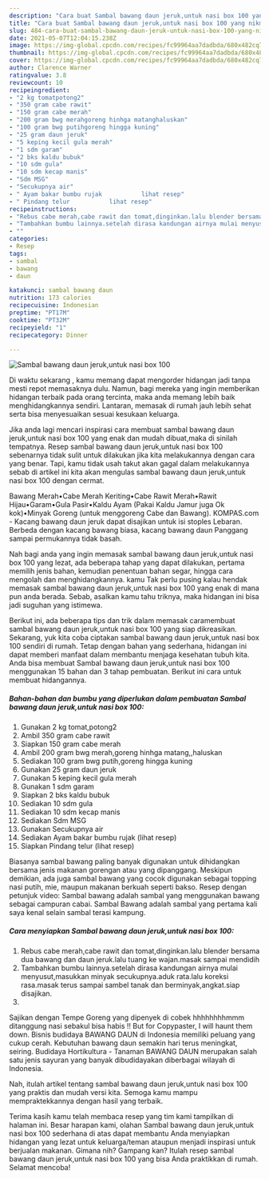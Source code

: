 ```yaml
---
description: "Cara buat Sambal bawang daun jeruk,untuk nasi box 100 yang nikmat dan Mudah Dibuat"
title: "Cara buat Sambal bawang daun jeruk,untuk nasi box 100 yang nikmat dan Mudah Dibuat"
slug: 484-cara-buat-sambal-bawang-daun-jeruk-untuk-nasi-box-100-yang-nikmat-dan-mudah-dibuat
date: 2021-05-07T12:04:15.238Z
image: https://img-global.cpcdn.com/recipes/fc99964aa7dadbda/680x482cq70/sambal-bawang-daun-jerukuntuk-nasi-box-100-foto-resep-utama.jpg
thumbnail: https://img-global.cpcdn.com/recipes/fc99964aa7dadbda/680x482cq70/sambal-bawang-daun-jerukuntuk-nasi-box-100-foto-resep-utama.jpg
cover: https://img-global.cpcdn.com/recipes/fc99964aa7dadbda/680x482cq70/sambal-bawang-daun-jerukuntuk-nasi-box-100-foto-resep-utama.jpg
author: Clarence Warner
ratingvalue: 3.8
reviewcount: 10
recipeingredient:
- "2 kg tomatpotong2"
- "350 gram cabe rawit"
- "150 gram cabe merah"
- "200 gram bwg merahgoreng hinhga matanghaluskan"
- "100 gram bwg putihgoreng hingga kuning"
- "25 gram daun jeruk"
- "5 keping kecil gula merah"
- "1 sdm garam"
- "2 bks kaldu bubuk"
- "10 sdm gula"
- "10 sdm kecap manis"
- "Sdm MSG"
- "Secukupnya air"
- " Ayam bakar bumbu rujak           lihat resep"
- " Pindang telur           lihat resep"
recipeinstructions:
- "Rebus cabe merah,cabe rawit dan tomat,dinginkan.lalu blender bersama dua bawang dan daun jeruk.lalu tuang ke wajan.masak sampai mendidih"
- "Tambahkan bumbu lainnya.setelah dirasa kandungan airnya mulai menyusut,masukkan minyak secukupnya.aduk rata.lalu koreksi rasa.masak terus sampai sambel tanak dan berminyak,angkat.siap disajikan."
- ""
categories:
- Resep
tags:
- sambal
- bawang
- daun

katakunci: sambal bawang daun 
nutrition: 173 calories
recipecuisine: Indonesian
preptime: "PT17M"
cooktime: "PT32M"
recipeyield: "1"
recipecategory: Dinner

---
```



![Sambal bawang daun jeruk,untuk nasi box 100](https://img-global.cpcdn.com/recipes/fc99964aa7dadbda/680x482cq70/sambal-bawang-daun-jerukuntuk-nasi-box-100-foto-resep-utama.jpg)

Di waktu  sekarang , kamu memang dapat mengorder hidangan jadi tanpa mesti repot memasaknya dulu. Namun, bagi mereka yang ingin memberikan hidangan terbaik pada orang tercinta, maka anda memang lebih baik menghidangkannya sendiri. Lantaran, memasak di rumah jauh lebih sehat serta bisa menyesuaikan sesuai kesukaan keluarga.

Jika anda lagi mencari inspirasi cara membuat sambal bawang daun jeruk,untuk nasi box 100 yang enak dan mudah dibuat,maka di sinilah tempatnya. Resep sambal bawang daun jeruk,untuk nasi box 100  sebenarnya tidak sulit untuk dilakukan jika kita melakukannya dengan cara yang benar. Tapi, kamu tidak usah takut akan gagal dalam melakukannya 
sebab di artikel ini kita akan mengulas sambal bawang daun jeruk,untuk nasi box 100 dengan cermat.  

Bawang Merah•Cabe Merah Keriting•Cabe Rawit Merah•Rawit Hijau•Garam•Gula Pasir•Kaldu Ayam (Pakai Kaldu Jamur juga Ok kok)•Minyak Goreng (untuk menggoreng Cabe dan Bawang). KOMPAS.com - Kacang bawang daun jeruk dapat disajikan untuk isi stoples Lebaran. Berbeda dengan kacang bawang biasa, kacang bawang daun Panggang sampai permukannya tidak basah.

Nah bagi anda yang ingin memasak sambal bawang daun jeruk,untuk nasi box 100 yang lezat, ada beberapa tahap yang dapat dilakukan, pertama memilih jenis bahan, kemudian penentuan bahan segar, hingga cara mengolah dan menghidangkannya. kamu Tak perlu pusing kalau hendak memasak sambal bawang daun jeruk,untuk nasi box 100 yang enak di mana pun anda berada. Sebab, asalkan kamu  tahu triknya, maka hidangan ini bisa jadi suguhan yang istimewa.

Berikut ini, ada beberapa tips dan trik dalam memasak caramembuat sambal bawang daun jeruk,untuk nasi box 100 yang siap dikreasikan. Sekarang, yuk kita coba ciptakan sambal bawang daun jeruk,untuk nasi box 100 sendiri di rumah. Tetap dengan bahan yang sederhana, hidangan ini dapat memberi manfaat dalam membantu menjaga kesehatan tubuh kita. Anda bisa membuat Sambal bawang daun jeruk,untuk nasi box 100 menggunakan 15 bahan dan 3 tahap pembuatan. Berikut ini cara untuk membuat hidangannya.

<!--inarticleads1-->

##### Bahan-bahan dan bumbu yang diperlukan dalam pembuatan Sambal bawang daun jeruk,untuk nasi box 100:

1. Gunakan 2 kg tomat,potong2
1. Ambil 350 gram cabe rawit
1. Siapkan 150 gram cabe merah
1. Ambil 200 gram bwg merah,goreng hinhga matang,,haluskan
1. Sediakan 100 gram bwg putih,goreng hingga kuning
1. Gunakan 25 gram daun jeruk
1. Gunakan 5 keping kecil gula merah
1. Gunakan 1 sdm garam
1. Siapkan 2 bks kaldu bubuk
1. Sediakan 10 sdm gula
1. Sediakan 10 sdm kecap manis
1. Sediakan Sdm MSG
1. Gunakan Secukupnya air
1. Sediakan  Ayam bakar bumbu rujak           (lihat resep)
1. Siapkan  Pindang telur           (lihat resep)


Biasanya sambal bawang paling banyak digunakan untuk dihidangkan bersama jenis makanan gorengan atau yang dipanggang. Meskipun demikian, ada juga sambal bawang yang cocok digunakan sebagai topping nasi putih, mie, maupun makanan berkuah seperti bakso. Resep dengan petunjuk video: Sambal bawang adalah sambal yang menggunakan bawang sebagai campuran cabai. Sambal Bawang adalah sambal yang pertama kali saya kenal selain sambal terasi kampung. 

<!--inarticleads2-->

##### Cara menyiapkan Sambal bawang daun jeruk,untuk nasi box 100:

1. Rebus cabe merah,cabe rawit dan tomat,dinginkan.lalu blender bersama dua bawang dan daun jeruk.lalu tuang ke wajan.masak sampai mendidih
1. Tambahkan bumbu lainnya.setelah dirasa kandungan airnya mulai menyusut,masukkan minyak secukupnya.aduk rata.lalu koreksi rasa.masak terus sampai sambel tanak dan berminyak,angkat.siap disajikan.
1. 


Sajikan dengan Tempe Goreng yang dipenyek di cobek hhhhhhhhmmm ditanggung nasi sebakul bisa habis !! But for Copypaster, I will haunt them down. Bisnis budidaya BAWANG DAUN di Indonesia memiliki peluang yang cukup cerah. Kebutuhan bawang daun semakin hari terus meningkat, seiring. Budidaya Hortikultura - Tanaman BAWANG DAUN merupakan salah satu jenis sayuran yang banyak dibudidayakan diberbagai wilayah di Indonesia. 

Nah, itulah artikel tentang  sambal bawang daun jeruk,untuk nasi box 100  yang praktis dan mudah versi kita. Semoga kamu mampu mempraktekkannya dengan hasil yang terbaik. 

Terima kasih kamu telah membaca resep yang tim kami tampilkan di halaman ini. Besar harapan kami, olahan  Sambal bawang daun jeruk,untuk nasi box 100 sederhana di atas dapat membantu Anda menyiapkan hidangan yang lezat untuk keluarga/teman ataupun menjadi inspirasi untuk berjualan makanan. Gimana nih? Gampang kan? Itulah resep sambal bawang daun jeruk,untuk nasi box 100 yang bisa Anda praktikkan di rumah. Selamat mencoba!

